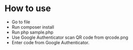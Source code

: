 # How to use

- Go to file
- Run composer install
- Run php sample.php
- Use Google Authenticator scan QR code from qrcode.png
- Enter code from Google Authenticator.
